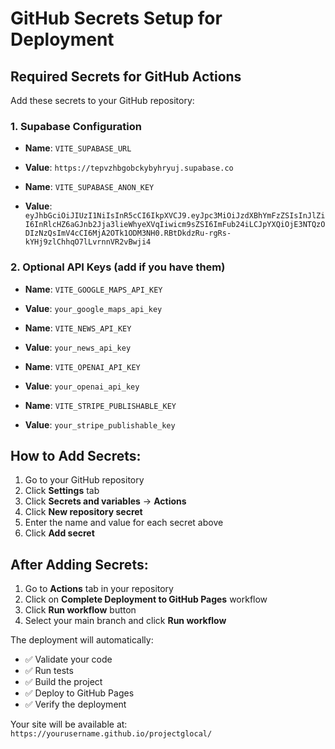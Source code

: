 # GitHub Secrets Setup for Deployment

## Required Secrets for GitHub Actions

Add these secrets to your GitHub repository:

### 1. Supabase Configuration
- **Name**: `VITE_SUPABASE_URL`
- **Value**: `https://tepvzhbgobckybyhryuj.supabase.co`

- **Name**: `VITE_SUPABASE_ANON_KEY`
- **Value**: `eyJhbGciOiJIUzI1NiIsInR5cCI6IkpXVCJ9.eyJpc3MiOiJzdXBhYmFzZSIsInJlZiI6InRlcHZ6aGJnb2Jja3lieWhyeXVqIiwicm9sZSI6ImFub24iLCJpYXQiOjE3NTQzODIzNzQsImV4cCI6MjA2OTk1ODM3NH0.RBtDkdzRu-rgRs-kYHj9zlChhqO7lLvrnnVR2vBwji4`

### 2. Optional API Keys (add if you have them)
- **Name**: `VITE_GOOGLE_MAPS_API_KEY`
- **Value**: `your_google_maps_api_key`

- **Name**: `VITE_NEWS_API_KEY`
- **Value**: `your_news_api_key`

- **Name**: `VITE_OPENAI_API_KEY`
- **Value**: `your_openai_api_key`

- **Name**: `VITE_STRIPE_PUBLISHABLE_KEY`
- **Value**: `your_stripe_publishable_key`

## How to Add Secrets:

1. Go to your GitHub repository
2. Click **Settings** tab
3. Click **Secrets and variables** → **Actions**
4. Click **New repository secret**
5. Enter the name and value for each secret above
6. Click **Add secret**

## After Adding Secrets:

1. Go to **Actions** tab in your repository
2. Click on **Complete Deployment to GitHub Pages** workflow
3. Click **Run workflow** button
4. Select your main branch and click **Run workflow**

The deployment will automatically:
- ✅ Validate your code
- ✅ Run tests
- ✅ Build the project
- ✅ Deploy to GitHub Pages
- ✅ Verify the deployment

Your site will be available at: `https://yourusername.github.io/projectglocal/`

